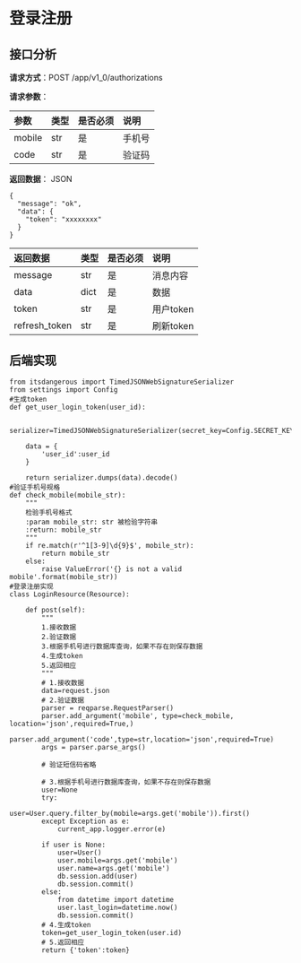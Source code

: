 # 登录注册

## 接口分析

**请求方式**：POST /app/v1\_0/authorizations

**请求参数**：

| 参数 | 类型 | 是否必须 | 说明 |
| :--- | :--- | :--- | :--- |
| mobile | str | 是 | 手机号 |
| code | str | 是 | 验证码 |

**返回数据**： JSON

```
{
  "message": "ok",
  "data": {
    "token": "xxxxxxxx"
  }
}
```

| 返回数据 | 类型 | 是否必须 | 说明 |
| :--- | :--- | :--- | :--- |
| message | str | 是 | 消息内容 |
| data | dict | 是 | 数据 |
| token | str | 是 | 用户token |
| refresh\_token | str | 是 | 刷新token |

## 后端实现

```
from itsdangerous import TimedJSONWebSignatureSerializer
from settings import Config
#生成token
def get_user_login_token(user_id):

    serializer=TimedJSONWebSignatureSerializer(secret_key=Config.SECRET_KEY,expires_in=3600)

    data = {
        'user_id':user_id
    }

    return serializer.dumps(data).decode()
#验证手机号规格
def check_mobile(mobile_str):
    """
    检验手机号格式
    :param mobile_str: str 被检验字符串
    :return: mobile_str
    """
    if re.match(r'^1[3-9]\d{9}$', mobile_str):
        return mobile_str
    else:
        raise ValueError('{} is not a valid mobile'.format(mobile_str))
#登录注册实现
class LoginResource(Resource):

    def post(self):
        """
        1.接收数据
        2.验证数据
        3.根据手机号进行数据库查询，如果不存在则保存数据
        4.生成token
        5.返回相应
        """
        # 1.接收数据
        data=request.json
        # 2.验证数据
        parser = reqparse.RequestParser()
        parser.add_argument('mobile', type=check_mobile, location='json',required=True,)
        parser.add_argument('code',type=str,location='json',required=True)
        args = parser.parse_args()

        # 验证短信码省略

        # 3.根据手机号进行数据库查询，如果不存在则保存数据
        user=None
        try:
            user=User.query.filter_by(mobile=args.get('mobile')).first()
        except Exception as e:
            current_app.logger.error(e)

        if user is None:
            user=User()
            user.mobile=args.get('mobile')
            user.name=args.get('mobile')
            db.session.add(user)
            db.session.commit()
        else:
            from datetime import datetime
            user.last_login=datetime.now()
            db.session.commit()
        # 4.生成token
        token=get_user_login_token(user.id)
        # 5.返回相应
        return {'token':token}
```



